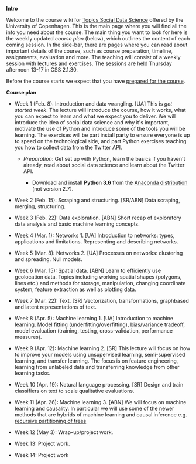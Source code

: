 **Intro**

Welcome to the course wiki for [Topics Social Data Science](https://kurser.ku.dk/course/a%C3%98kk08371u/2017-2018) offered by the University of Copenhagen. This is the main page where you will find all the info you need about the course. The main thing you want to look for here is the weekly updated *course plan* (below), which outlines the content of each coming session. In the side-bar, there are pages where you can read about important details of the course, such as course preparation, timeline, assignments, evaluation and more. The teaching will consist of a weekly session with lectures and exercises. The sessions are held Thursday afternoon 13-17 in CSS 2.1.30.

Before the course starts we expect that you have [prepared for the course](https://github.com/abjer/tsds/wiki/Course-preparation).

**Course plan**

* Week 1 (Feb. 8): Introduction and data wrangling. [UA] This is *get started week*. The lecture will introduce the course, how it works, what you can expect to learn and what we expect you to deliver. We will introduce the idea of social data science and why it's important, motivate the use of Python and introduce some of the tools you will be learning. The exercises will be part install party to ensure everyone is up to speed on the technological side, and part Python exercises teaching you how to collect data from the Twitter API.

    * *Preparation*: Get set up with Python, learn the basics if you haven't already, read about social data science and learn about the Twitter API.

        * Download and install **Python 3.6** from the [Anaconda distribution](https://www.anaconda.com/download/#macos) (not version 2.7).

* Week 2 (Feb. 15): Scraping and structuring. [SR/ABN] Data scraping, merging, structuring.

* Week 3 (Feb. 22): Data exploration. [ABN] Short recap of exploratory data analysis and basic machine learning concepts.

* Week 4 (Mar. 1): Networks 1. [UA] Introduction to networks: types, applications and limitations. Representing and describing networks.

* Week 5 (Mar. 8): Networks 2. [UA] Processes on networks: clustering and spreading. Null models.

* Week 6 (Mar. 15): Spatial data. [ABN] Learn to efficiently use geolocation data. Topics including working spatial shapes (polygons, lines etc.) and methods for storage, manipulation, changing coordinate system, feature extraction as well as plotting data.

* Week 7 (Mar. 22): Text. [SR] Vectorization, transformations, graphbased and latent representations of text. 

* Week 8 (Apr. 5): Machine learning 1. [UA] Introduction to machine learning. Model fitting (underfitting/overfitting), bias/variance tradeoff, model evaluation (training, testing, cross-validation, performance measures).

* Week 9 (Apr. 12): Machine learning 2. [SR] This lecture will focus on how to improve your models using unsupervised learning, semi-supervised learning, and transfer learning. The focus is on feature engineering, learning from unlabeled data and transferring knowledge from other learning tasks.

* Week 10 (Apr. 19): Natural language processing. [SR] Design and train classifiers on text to scale qualitative evaluations. 

* Week 11 (Apr. 26): Machine learning 3. [ABN] We will focus on machine learning and causality. In particular we will use some of the newer methods that are hybrids of machine learning and causal inference e.g. [recursive partitioning of trees](http://www.pnas.org/content/113/27/7353.full)

* Week 12 (May 3): Wrap-up/project work.

* Week 13: Project work.

* Week 14: Project work